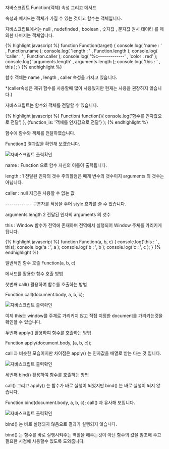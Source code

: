 <div class="box">
  <div class="small-title">자바스크립트 Function(객체) 속성 그리고 메서드</div>
  <p>속성과 메서드는 객체가 가질 수 있는 것이고 함수는 객체입니다.</p>
  <p>자바스크립트에서는 null , nudefinded , boolean , 숫자값 , 문자값 원시 데이타 를 제외한 나머지는 객체입니다.</p>
</div>

<div class="box">
{% highlight javascript %}
  function Function(target) {
    console.log( 'name : ' , Function.name );
    console.log( 'length : ' , Function.length );
    console.log( 'caller : ' , Function.caller );
    console.log( '%c-------------' , 'color : red' );
    console.log( 'arguments.length' , arguments.length );
    console.log( 'this : ' , this );
  }
{% endhighlight %}

<p>함수 객체는 name , length , caller 속성을 가지고 있습니다.</p>
<p>*(caller속성은 제귀 함수를 사용할때 많이 사용됬지만 현재는 사용을 권장하지 않습니다.)</p>
</div>

<div class="box">
  <p>자바스크립트는 함수와 객체를 전달할 수 있습니다.</p>
  
{% highlight javascript %}
Function(
  function(){ console.log('함수를 인자값으로 전달') },
  {function_is: '객체를 인자값으로 전달'}
);
{% endhighlight %}
<p>함수에 함수와 객체를 전달하였습니다.</p>
<p>Function() 결과값을 확인해 보겠습니다.</p>
<div class="img-box">
  <img src="{{ site.baseurl }}/static/img/post/2018-12-09-1.png" alt="자바스크립트 출력확인" />
</div>
<p>name : Function 으로 함수 자신의 이름이 출력됩니다.</p>
<p>length : 1 전달된 인자의 갯수 주의할점은 매개 변수의 갯수이지 arguments 의 갯수는 아닙니다.</p>
<p>caller : null 지금은 사용할 수 없는 값</p>
<p>------------- 구분자를 색상을 주어 style 효과를 줄 수 있습니다.</p>
<p>arguments.length 2 전달된 인자의 arguments 의 갯수</p>
<p>this :  Window 함수가 전역에 존재하며 전역에서 실행되어 Window 주체를 가리키게 됩니다.</p>
</div>
 
<div class="box">
{% highlight javascript %}
function Function(a, b, c) {
  console.log('this : ' , this);
  console.log('a : ', a );
  console.log('b : ', b );
  console.log('c : ', c );
}
{% endhighlight %}

<p>일반적인 함수 호출 Function(a, b, c)</p>
<p>메서드를 활용한 함수 호출 방법</p>
<p>첫번째 call() 활용하여 함수를 호출하는 방법</p>
<p>Function.call(document.body, a, b, c);</p>
<div class="img-box">
  <img src="{{ site.baseurl }}/static/img/post/2018-12-09-2.png" alt="자바스크립트 출력확인" />
</div>
<p>이제 this는 window를 주체로 가리키지 않고 직접 지정한 document를 가리키는것을 확인할 수 있습니다.</p>
</div>

<div class="box">
  <p>두번째 apply() 활용하여 함수를 호출하는 방법</p>
  <p>Function.apply(document.body, [a, b, c]);</p>
  <p>call 과 비슷한 모습이지만 차이점은 apply() 는 인자값을 배열로 받는 다는 것 입니다.</p>
<div class="img-box">
  <img src="{{ site.baseurl }}/static/img/post/2018-12-09-3.png" alt="자바스크립트 출력확인" />
</div>
</div>

<div class="box">
  <p>세번째 bind() 활용하여 함수를 호출하는 방법</p>
  <p>call() 그리고 apply() 는 함수가 바로 실행이 되었지만 bind() 는 바로 실행이 되지 않습니다.</p>
  <p>Function.bind(document.body, a, b, c); call() 과 유사해 보입니다.</p>
<div class="img-box">
  <img src="{{ site.baseurl }}/static/img/post/2018-12-09-4.png" alt="자바스크립트 출력확인" />
</div>
  <p>bind() 는 바로 실행되지 않음으로 결과가 실행되지 않습니다.</p>
  <p>bind() 는 함수를 바로 실행시켜주는 역활을 해주는것이 아닌 함수의 값을 참조해 주고 필요한 시점에 사용할수 있도록 도와줍니다.</p>
</div>
